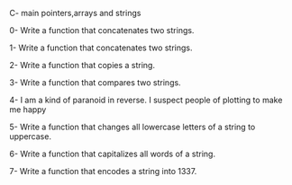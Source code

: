 C- main pointers,arrays and strings

0- Write a function that concatenates two strings.

1- Write a function that concatenates two strings.

2- Write a function that copies a string.

3- Write a function that compares two strings.

4- I am a kind of paranoid in reverse. I suspect people of plotting to make me happy

5- Write a function that changes all lowercase letters of a string to uppercase.

6- Write a function that capitalizes all words of a string.

7- Write a function that encodes a string into 1337.
